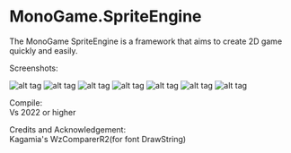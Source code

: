 # MonoGame.SpriteEngine
The MonoGame SpriteEngine is a framework that aims to create 2D game quickly and easily.  

Screenshots:  

![alt tag](https://imgur.com/OnWWPCal.jpg"")
![alt tag](https://imgur.com/YBcav63l.jpg"")
![alt tag](https://imgur.com/GzeyRIFl.jpg"")
![alt tag](https://imgur.com/777ekDAl.jpg"")
![alt tag](https://imgur.com/2kemt4yl.jpg"")
![alt tag](https://imgur.com/OZfKZ1ul.jpg"")
![alt tag](https://imgur.com/OxiB6lEl.jpg"")

Compile:  
Vs 2022 or higher  

Credits and Acknowledgement:  
Kagamia's WzComparerR2(for font DrawString) 


